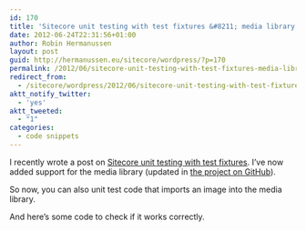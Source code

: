 ```yaml
---
id: 170
title: 'Sitecore unit testing with test fixtures &#8211; media library support added'
date: 2012-06-24T22:31:56+01:00
author: Robin Hermanussen
layout: post
guid: http://hermanussen.eu/sitecore/wordpress/?p=170
permalink: /2012/06/sitecore-unit-testing-with-test-fixtures-media-library-support-added/
redirect_from:
  - /sitecore/wordpress/2012/06/sitecore-unit-testing-with-test-fixtures-media-library-support-added/
aktt_notify_twitter:
  - 'yes'
aktt_tweeted:
  - "1"
categories:
  - code snippets
---
```

I recently wrote a post on [Sitecore unit testing with test fixtures](http://hermanussen.eu/sitecore/wordpress/2012/06/sitecore-unit-testing-with-test-fixtures/ "Link to post about Sitecore unit testing with test fixtures"). I&#8217;ve now added support for the media library (updated in <a title="The FixtureDataProvider project on GitHub" href="https://github.com/hermanussen/Sitecore-FixtureDataProvider">the project on GitHub</a>).

So now, you can also unit test code that imports an image into the media library.



And here&#8217;s some code to check if it works correctly.